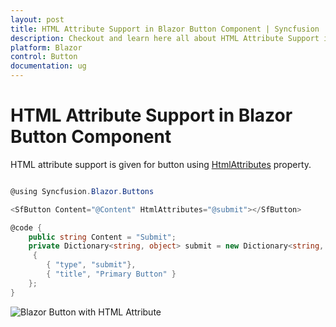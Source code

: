 ```yaml
---
layout: post
title: HTML Attribute Support in Blazor Button Component | Syncfusion
description: Checkout and learn here all about HTML Attribute Support in Syncfusion Blazor Button component and more.
platform: Blazor
control: Button
documentation: ug
---
```


# HTML Attribute Support in Blazor Button Component

HTML attribute support is given for button using [HtmlAttributes](https://help.syncfusion.com/cr/blazor/Syncfusion.Blazor.Buttons.SfButton.html) property.

```csharp

@using Syncfusion.Blazor.Buttons

<SfButton Content="@Content" HtmlAttributes="@submit"></SfButton>

@code {
    public string Content = "Submit";
    private Dictionary<string, object> submit = new Dictionary<string, object>()
     {
        { "type", "submit"},
        { "title", "Primary Button" }
    };
}

```


![Blazor Button with HTML Attribute](./../images/blazor-button-with-html.png)